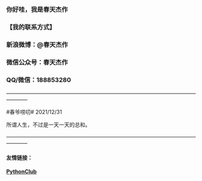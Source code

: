 ### 你好哇，我是春天杰作
### 【我的联系方式】
### 新浪微博：@春天杰作  
### 微信公众号：春天杰作  
### QQ/微信：188853280

————————————————————————————————————————

\#春爷唠叨\# 2021/12/31

所谓人生，不过是一天一天的总和。

————————————————————————————————————————

#### 友情链接：
#### [PythonClub](http://www.pythonclub.net/)

